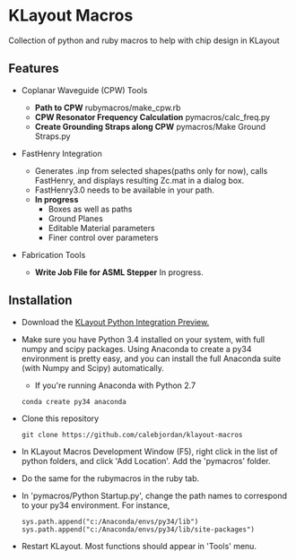 # KLayout Macros
Collection of python and ruby macros to help with chip design in KLayout


## Features
* Coplanar Waveguide (CPW) Tools
    - **Path to CPW** rubymacros/make_cpw.rb
    - **CPW Resonator Frequency Calculation** pymacros/calc_freq.py
    - **Create Grounding Straps along CPW** pymacros/Make Ground Straps.py
* FastHenry Integration
    - Generates .inp from selected shapes(paths only for now), calls FastHenry, and displays resulting Zc.mat in a dialog box.
    - FastHenry3.0 needs to be available in your path.
    - **In progress** 
        * Boxes as well as paths
        * Ground Planes
        * Editable Material parameters
        * Finer control over parameters

* Fabrication Tools
    - **Write Job File for ASML Stepper** In progress.

## Installation

* Download the [KLayout Python Integration Preview.](http://www.klayout.de/python_preview.html)
* Make sure you have Python 3.4 installed on your system, with full numpy and scipy packages. Using Anaconda to create a py34 environment is pretty easy, and you can install the full Anaconda suite (with Numpy and Scipy) automatically. 
    - If you're running Anaconda with Python 2.7  
    ```
    conda create py34 anaconda
    ```

* Clone this repository
    ```
    git clone https://github.com/calebjordan/klayout-macros
    ```

* In KLayout Macros Development Window (F5), right click in the list of python folders, and click 'Add Location'. Add the 'pymacros' folder. 
* Do the same for the rubymacros in the ruby tab. 
* In 'pymacros/Python Startup.py', change the path names to correspond to your py34 environment. For instance, 

    ```
    sys.path.append("c:/Anaconda/envs/py34/lib")
    sys.path.append("c:/Anaconda/envs/py34/lib/site-packages")
    ```
* Restart KLayout. Most functions should appear in 'Tools' menu. 

